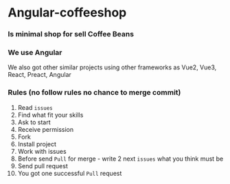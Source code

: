 # Angular-coffeeshop

### Is minimal shop for sell Coffee Beans
### We use Angular
We also got other similar projects using other frameworks as Vue2, Vue3, React, Preact, Angular

### Rules (no follow rules no chance to merge commit)
1. Read `issues`
2. Find what fit your skills
3. Ask to start
4. Receive permission
5. Fork
6. Install project
7. Work with issues
8. Before send `Pull` for merge - write 2 next `issues` what you think must be
9. Send pull request
10. You got one successful `Pull` request
